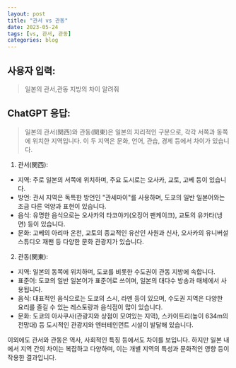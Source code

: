 ```yaml
---
layout: post
title: "관서 vs 관동"
date: 2023-05-24
tags: [vs, 관서, 관동]
categories: blog
---
```


## 사용자 입력:
> 일본의 관서,관동 지방의 차이 알려줘

## ChatGPT 응답:
> 일본의 관서(関西)와 관동(関東)은 일본의 지리적인 구분으로, 각각 서쪽과 동쪽에 위치한 지역입니다. 이 두 지역은 문화, 언어, 관습, 경제 등에서 차이가 있습니다.

1. 관서(関西):
- 지역: 주로 일본의 서쪽에 위치하며, 주요 도시로는 오사카, 교토, 고베 등이 있습니다.
- 방언: 관서 지역은 독특한 방언인 "관세마이"를 사용하며, 도쿄의 일반 일본어와는 조금 다른 억양과 표현이 있습니다.
- 음식: 유명한 음식으로는 오사카의 타코야키(오징어 팬케이크), 교토의 유카타(냉면) 등이 있습니다.
- 문화: 고베의 아리마 온천, 교토의 종교적인 유산인 사원과 신사, 오사카의 유니버설 스튜디오 재팬 등 다양한 문화 관광지가 있습니다.

2. 관동(関東):
- 지역: 일본의 동쪽에 위치하며, 도쿄를 비롯한 수도권이 관동 지방에 속합니다.
- 표준어: 도쿄의 일반 일본어가 표준어로 쓰이며, 일본의 대다수 방송과 매체에서 사용됩니다.
- 음식: 대표적인 음식으로는 도쿄의 스시, 라멘 등이 있으며, 수도권 지역은 다양한 요리를 즐길 수 있는 레스토랑과 음식점이 많이 있습니다.
- 문화: 도쿄의 아사쿠사(관광지와 상점이 모여있는 지역), 스카이트리(높이 634m의 전망대) 등 도시적인 관광지와 엔터테인먼트 시설이 발달해 있습니다.

이외에도 관서와 관동은 역사, 사회적인 특징 등에서도 차이를 보입니다. 하지만 일본 내에서 지역 간의 차이는 복잡하고 다양하며, 이는 개별 지역의 특성과 문화적인 영향 등이 작용한 결과입니다.

